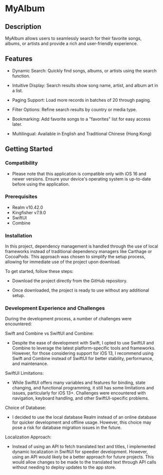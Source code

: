 # MyAlbum

## Description

MyAlbum allows users to seamlessly search for their favorite songs, albums, or artists and provide a rich and user-friendly experience.

## Features

- Dynamic Search: Quickly find songs, albums, or artists using the search function.

- Intuitive Display: Search results show song name, artist, and album art in a list.

- Paging Support: Load more records in batches of 20 through paging.

- Filter Options: Refine search results by country or media type.

- Bookmarking: Add favorite songs to a "favorites" list for easy access later.

- Multilingual: Available in English and Traditional Chinese (Hong Kong)


## Getting Started

### Compatibility

- Please note that this application is compatible only with iOS 16 and newer versions. Ensure your device's operating system is up-to-date before using the application.

### Prerequisites

* Realm v10.42.0
* Kingfisher v7.9.0
* SwiftUI
* Combine


### Installation

In this project, dependency management is handled through the use of local frameworks instead of traditional dependency managers like Carthage or CocoaPods. This approach was chosen to simplify the setup process, allowing for immediate use of the project upon download.

To get started, follow these steps:

- Download the project directly from the GitHub repository.

- Once downloaded, the project is ready to use without any additional setup.


### Development Experience and Challenges

During the development process, a number of challenges were encountered:

Swift and Combine vs SwiftUI and Combine: 

- Despite the ease of development with Swift, I opted to use SwiftUI and Combine to leverage the latest platform-specific tools and frameworks. However, for those considering support for iOS 13, I recommend using Swift and Combine instead of SwiftUI for better stability, performance, and maintenance.

SwiftUI Limitations: 

- While SwiftUI offers many variables and features for binding, state changing, and functional programming, it still has some limitations and issues, particularly for iOS 13+. Challenges were encountered with navigation, keyboard handling, and other SwiftUI-specific problems.

Choice of Database: 

- I decided to use the local database Realm instead of an online database for quicker development and offline usage. However, this choice may pose a risk for database migration issues in the future.

Localization Approach: 

- Instead of using an API to fetch translated text and titles, I implemented dynamic localization in SwiftUI for speedier development. However, using an API would likely be a better approach for future projects. This would allow changes to be made to the translated text through API calls without needing to deploy updates to the app store.
